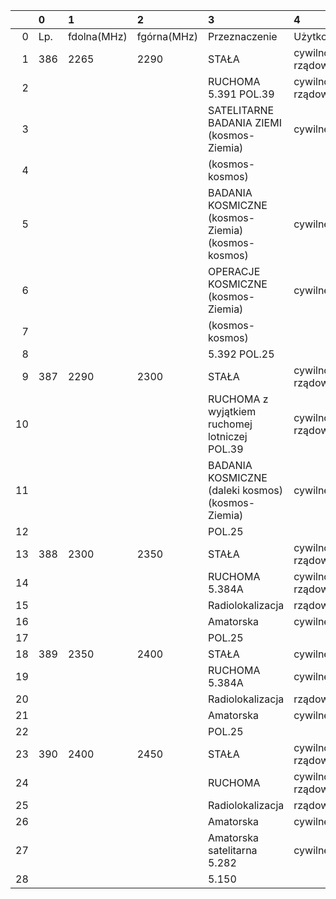 |    | 0   | 1           | 2           | 3                                                 | 4               |
|---:|:----|:------------|:------------|:--------------------------------------------------|:----------------|
|  0 | Lp. | fdolna(MHz) | fgórna(MHz) | Przeznaczenie                                     | Użytkowanie     |
|  1 | 386 | 2265        | 2290        | STAŁA                                             | cywilno-rządowe |
|  2 |     |             |             | RUCHOMA 5.391 POL.39                              | cywilno-rządowe |
|  3 |     |             |             | SATELITARNE BADANIA ZIEMI (kosmos-Ziemia)         | cywilne         |
|  4 |     |             |             | (kosmos-kosmos)                                   |                 |
|  5 |     |             |             | BADANIA KOSMICZNE (kosmos-Ziemia) (kosmos-kosmos) | cywilne         |
|  6 |     |             |             | OPERACJE KOSMICZNE (kosmos-Ziemia)                | cywilne         |
|  7 |     |             |             | (kosmos-kosmos)                                   |                 |
|  8 |     |             |             | 5.392 POL.25                                      |                 |
|  9 | 387 | 2290        | 2300        | STAŁA                                             | cywilno-rządowe |
| 10 |     |             |             | RUCHOMA z wyjątkiem ruchomej lotniczej POL.39     | cywilno-rządowe |
| 11 |     |             |             | BADANIA KOSMICZNE (daleki kosmos) (kosmos-Ziemia) | cywilne         |
| 12 |     |             |             | POL.25                                            |                 |
| 13 | 388 | 2300        | 2350        | STAŁA                                             | cywilno-rządowe |
| 14 |     |             |             | RUCHOMA 5.384A                                    | cywilno-rządowe |
| 15 |     |             |             | Radiolokalizacja                                  | rządowe         |
| 16 |     |             |             | Amatorska                                         | cywilne         |
| 17 |     |             |             | POL.25                                            |                 |
| 18 | 389 | 2350        | 2400        | STAŁA                                             | cywilne         |
| 19 |     |             |             | RUCHOMA 5.384A                                    | cywilne         |
| 20 |     |             |             | Radiolokalizacja                                  | rządowe         |
| 21 |     |             |             | Amatorska                                         | cywilne         |
| 22 |     |             |             | POL.25                                            |                 |
| 23 | 390 | 2400        | 2450        | STAŁA                                             | cywilno-rządowe |
| 24 |     |             |             | RUCHOMA                                           | cywilno-rządowe |
| 25 |     |             |             | Radiolokalizacja                                  | rządowe         |
| 26 |     |             |             | Amatorska                                         | cywilne         |
| 27 |     |             |             | Amatorska satelitarna 5.282                       | cywilne         |
| 28 |     |             |             | 5.150                                             |                 |